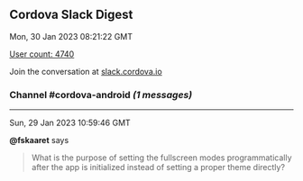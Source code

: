 ## Cordova Slack Digest
Mon, 30 Jan 2023 08:21:22 GMT

[User count: 4740](https://cordova.slack.com/)


Join the conversation at [slack.cordova.io](http://slack.cordova.io/)

### __Channel #cordova-android__ _(1 messages)_
---

Sun, 29 Jan 2023 10:59:46 GMT

__@fskaaret__ says 
> What is the purpose of setting the fullscreen modes programmatically after the app is initialized instead of setting a proper theme directly?
> 
